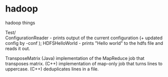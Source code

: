 hadoop
======

hadoop things

Test/	
	ConfigurationReader - prints output of the current configuration (+ updated config by -conf <config-xml-file>);
	HDFSHelloWorld - prints "Hello world" to the hdfs file and reads it out.

TransposeMatrix
	(Java) implementation of the MapReduce job that transposes matrix.
	(C++) implementation of map-only job that turns lines to uppercase.
	(C++) deduplicates lines in a file.
